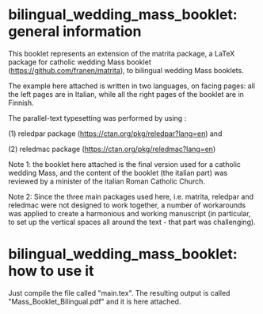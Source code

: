 # bilingual_wedding_mass_booklet: general information

This booklet represents an extension of the matrita package, a LaTeX package for catholic wedding Mass booklet (https://github.com/franen/matrita), to bilingual wedding Mass booklets.

The example here attached is written in two languages, on facing pages: all the left pages are in Italian, while all the right pages of the booklet are in Finnish.

The parallel-text typesetting was performed by using :

(1) reledpar package (https://ctan.org/pkg/reledpar?lang=en) and

(2) reledmac package (https://ctan.org/pkg/reledmac?lang=en)

Note 1: the booklet here attached is the final version used for a catholic wedding Mass, and the content of the booklet (the italian part) was reviewed by a minister of the italian Roman Catholic Church.

Note 2: Since the three main packages used here, i.e. matrita, reledpar and reledmac were not designed to work together, a number of workarounds was applied to create a harmonious and working manuscript (in particular, to set up the vertical spaces all around the text - that part was challenging). 

# bilingual_wedding_mass_booklet: how to use it

Just compile the file called "main.tex". The resulting output is called "Mass_Booklet_Bilingual.pdf" and it is here attached.


